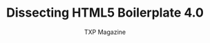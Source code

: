 ---
title: Dissecting HTML5 Boilerplate 4.0
link: http://txpmag.com/meaningful-labour/dissecting-html5-boilerplate-40
author: TXP Magazine
---